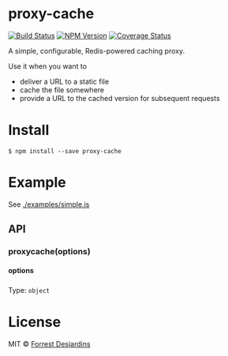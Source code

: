 # proxy-cache

[![Build Status](https://travis-ci.org/fdesjardins/proxy-cache.svg?branch=master)](https://travis-ci.org/fdesjardins/proxy-cache)
[![NPM Version](http://img.shields.io/npm/v/proxy-cache.svg?style=flat)](https://www.npmjs.org/package/proxy-cache)
[![Coverage Status](https://coveralls.io/repos/github/fdesjardins/proxy-cache/badge.svg?branch=master)](https://coveralls.io/github/fdesjardins/proxy-cache?branch=master)

A simple, configurable, Redis-powered caching proxy.

Use it when you want to
- deliver a URL to a static file
- cache the file somewhere
- provide a URL to the cached version for subsequent requests

# Install

```
$ npm install --save proxy-cache
```

# Example

See [./examples/simple.js](./examples/simple.js)

## API

### proxycache(options)

#### options

#####

Type: `object`

# License

MIT © [Forrest Desjardins](https://github.com/fdesjardins)
